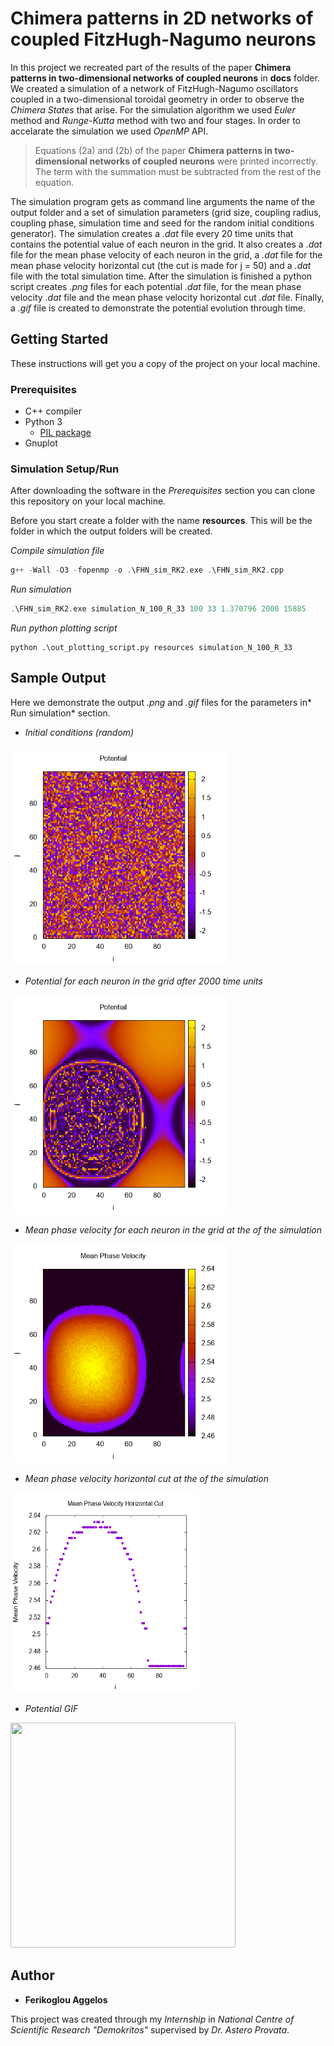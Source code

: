 # Chimera patterns in 2D networks of coupled FitzHugh-Nagumo neurons

In this project we recreated part of the results of the paper __Chimera patterns in two-dimensional networks of coupled neurons__ in __docs__ folder. We created a simulation of a network of FitzHugh-Nagumo oscillators coupled in a two-dimensional toroidal geometry in order to observe the *Chimera States* that arise. For the simulation algorithm we used *Euler* method and *Runge-Kutta* method with two and four stages. In order to accelarate the simulation we used *OpenMP* API.

> Equations (2a) and (2b) of the paper __Chimera patterns in two-dimensional networks of coupled neurons__ were printed incorrectly. The term with the summation must be subtracted from the rest of the equation.

The simulation program gets as command line arguments the name of the output folder and a set of simulation parameters (grid size, coupling radius, coupling phase, simulation time and seed for the random initial conditions generator). The simulation creates a *.dat* file every 20 time units that contains the potential value of each neuron in the grid. It also creates a *.dat* file for the mean phase velocity of each neuron in the grid, a *.dat* file for the mean phase velocity horizontal cut (the cut is made for j = 50) and a *.dat* file with the total simulation time. After the simulation is finished a python script creates *.png* files for each potential *.dat* file, for the mean phase velocity *.dat* file and the mean phase velocity horizontal cut *.dat* file. Finally, a *.gif* file is created to demonstrate the potential evolution through time.

## Getting Started

These instructions will get you a copy of the project on your local machine.

### Prerequisites

* C++ compiler
* Python 3
    - [PIL package](https://pypi.org/project/Pillow/)
* Gnuplot

### Simulation Setup/Run

After downloading the software in the *Prerequisites* section you can clone this repository on your local machine.

Before you start create a folder with the name __resources__. This will be the folder in which the output folders will be created.

*Compile simulation file*

```cpp
g++ -Wall -O3 -fopenmp -o .\FHN_sim_RK2.exe .\FHN_sim_RK2.cpp
```

*Run simulation*

```cpp
.\FHN_sim_RK2.exe simulation_N_100_R_33 100 33 1.370796 2000 15885 
```

*Run python plotting script*

```
python .\out_plotting_script.py resources simulation_N_100_R_33
```

## Sample Output

Here we demonstrate the output *.png* and *.gif* files for the parameters in* Run simulation* section.

* *Initial conditions (random)*
<img src="images/POT_IT_000000.png" width="350" height="350">

* *Potential for each neuron in the grid after 2000 time units*
<img src="images/POT_IT_200000.png" width="350" height="350">

* *Mean phase velocity for each neuron in the grid at the of the simulation*
<img src="images/MPV.png" width="350" height="350">

* *Mean phase velocity horizontal cut at the of the simulation*
<img src="images/MPV_HORCUT.png" width="300" height="320">

* *Potential GIF*
<img src="images/POT_GIF.gif" width="360" height="360">

## Author

* **Ferikoglou Aggelos**

This project was created through my *Internship* in *National Centre of Scientific Research "Demokritos"* supervised by *Dr. Astero Provata*.
